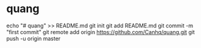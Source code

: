 # quang
echo "# quang" >> README.md
git init
git add README.md
git commit -m "first commit"
git remote add origin https://github.com/Canhq/quang.git
git push -u origin master
